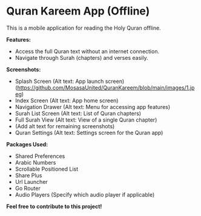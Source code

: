 # Quran Kareem App (Offline)

This is a mobile application for reading the Holy Quran offline.

**Features:**

* Access the full Quran text without an internet connection.
* Navigate through Surah (chapters) and verses easily.

**Screenshots:**

* Splash Screen (Alt text: App launch screen) (https://github.com/MosasaUnited/QuranKareem/blob/main/images/1.jpeg)
* Index Screen (Alt text: App home screen)
* Navigation Drawer (Alt text: Menu for accessing app features)
* Surah List Screen (Alt text: List of Quran chapters)
* Full Surah View (Alt text: View of a single Quran chapter)
* (Add alt text for remaining screenshots)
* Quran Settings (Alt text: Settings screen for the Quran app)

**Packages Used:**

* Shared Preferences
* Arabic Numbers
* Scrollable Positioned List
* Share Plus
* Url Launcher
* Go Router
* Audio Players (Specify which audio player if applicable)

**Feel free to contribute to this project!**

